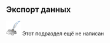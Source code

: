 ## Экспорт данных
![Раздел не написан](lib/imgs/custom_web/planned_section.png) Этот подраздел ещё не написан